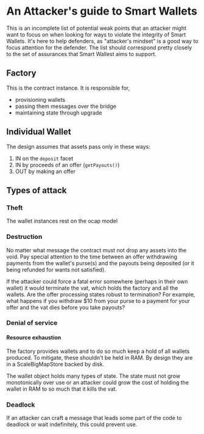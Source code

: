 # An Attacker's guide to Smart Wallets

This is an incomplete list of potential weak points that an attacker might want to focus
on when looking for ways to violate the integrity of Smart Wallets. It's here to help
defenders, as "attacker's mindset" is a good way to focus attention for the defender. The
list should correspond pretty closely to the set of assurances that Smart Wallest aims
to support.

## Factory

This is the contract instance. It is responsible for,

- provisioning wallets
- passing them messages over the bridge
- maintaining state through upgrade

## Individual Wallet

The design assumes that assets pass only in these ways:

1. IN on the `deposit` facet
2. IN by proceeds of an offer (`getPayouts()`)
3. OUT by making an offer

## Types of attack

### Theft

The wallet instances rest on the ocap model

### Destruction

No matter what message the contract must not drop any assets into the void. Pay special attention to the time between an offer withdrawing payments from the wallet's purse(s) and the payouts being deposited (or it being refunded for wants not satisfied).

If the attacker could force a fatal error somewhere (perhaps in their own wallet) it would terminate the vat, which holds the factory and all the wallets. Are the offer processing states robust to termination? For example, what happens if you withdraw $10 from your purse to a payment for your offer and the vat dies before you take payouts?

### Denial of service

#### Resource exhaustion

The factory provides wallets and to do so much keep a hold of all wallets
produced. To mitigate, these shouldn't be held in RAM. By design they are in a
ScaleBigMapStore backed by disk.

The wallet object holds many types of state. The state must not grow monotonically over use or an attacker could grow the cost of holding the wallet in RAM to so much that it kills the vat.

### Deadlock

If an attacker can craft a message that leads some part of the code to deadlock or wait indefinitely, this could prevent use.
